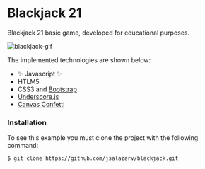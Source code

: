 # Blackjack 21

Blackjack 21 basic game, developed for educational purposes.

![blackjack-gif](https://user-images.githubusercontent.com/20529328/177053331-0e79ecc5-8bc8-4f72-9f5d-1923020608ce.gif)


The implemented technologies are shown below:

- ✨ Javascript ✨
- HTLM5
- CSS3 and [Bootstrap](https://getbootstrap.com/docs/4.0/getting-started/introduction/)
- [Underscore.js](https://underscorejs.org/)
- [Canvas Confetti](https://www.kirilv.com/canvas-confetti/)



### Installation

To see this example you must clone the project with the following command:

```bash
$ git clone https://github.com/jsalazarv/blackjack.git
```
